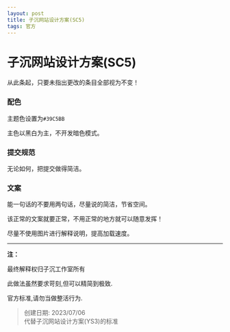 ```yaml
---
layout: post
title: 子沉网站设计方案(SC5)
tags: 官方
---
```


# 子沉网站设计方案(SC5)

从此条起，只要未指出更改的条目全部视为不变！

### 配色

主题色设置为`#39C5BB`

主色以黑白为主，不开发暗色模式。

### 提交规范

无论如何，把提交做得简洁。

### 文案

能一句话的不要用两句话，尽量说的简洁，节省空间。

该正常的文案就要正常，不用正常的地方就可以随意发挥！

尽量不使用图片进行解释说明，提高加载速度。

----------------

**注：**

最终解释权归子沉工作室所有

此做法虽然要求苛刻,但可以精简到极致.

官方标准,请勿当做整活行为.

> 创建日期: 2023/07/06<br>
> 代替子沉网站设计方案(YS3)的标准
